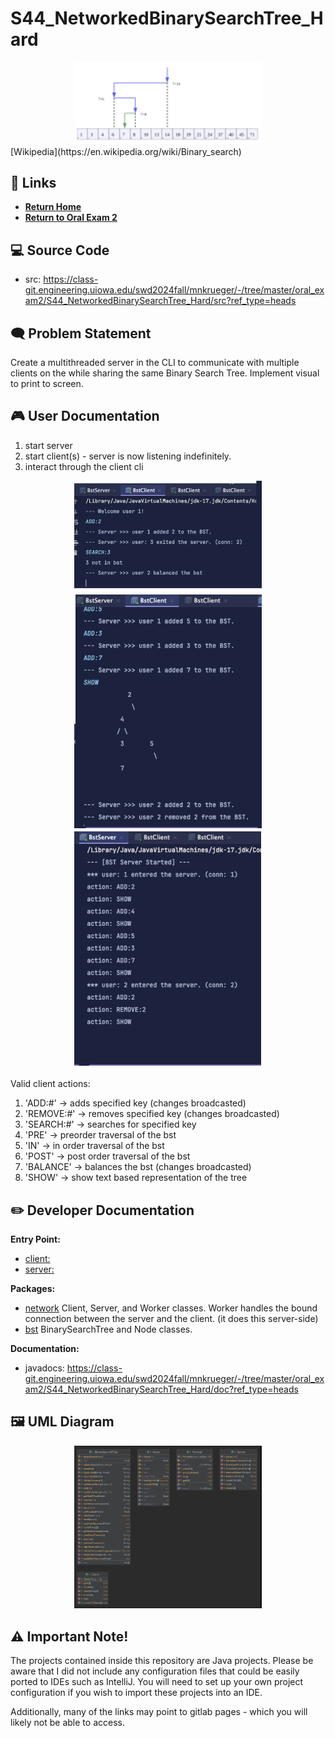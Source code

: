 # S44_NetworkedBinarySearchTree_Hard
<div align="center">
  <img src="./img/1.png" alt="BST" width="300"/>
</div>
[Wikipedia](https://en.wikipedia.org/wiki/Binary_search)

## **🔗 Links**
- [**Return Home**](Home)
- [**Return to Oral Exam 2**](https://class-git.engineering.uiowa.edu/swd2024fall/mnkrueger/-/wikis/Landing-Page/Oral-Exam-2)

## **💻 Source Code**
- src: https://class-git.engineering.uiowa.edu/swd2024fall/mnkrueger/-/tree/master/oral_exam2/S44_NetworkedBinarySearchTree_Hard/src?ref_type=heads
## **🗨️ Problem Statement**
 Create a multithreaded server in the CLI to communicate with multiple clients on the while sharing the same Binary Search Tree. Implement visual to print to screen. 
## **🎮 User Documentation**
1. start server
2. start client(s) - server is now listening indefinitely.
3. interact through the client cli
<div align="center">
  <img src="./img/2.png" alt="BST" width="300"/><img src="./img/3.png" alt="BST" width="300"/><img src="./img/4.png" alt="BST" width="300"/>
</div>

Valid client actions:
1. 'ADD:#' -> adds specified key (changes broadcasted)
2. 'REMOVE:#' -> removes specified key (changes broadcasted)
3. 'SEARCH:#' -> searches for specified key
4. 'PRE' -> preorder traversal of the bst
5. 'IN' -> in order traversal of the bst
6. 'POST' -> post order traversal of the bst 
7. 'BALANCE' -> balances the bst (changes broadcasted)
8. 'SHOW' -> show text based representation of the tree 


## **✏️ Developer Documentation**
**Entry Point:**
- [client:](https://class-git.engineering.uiowa.edu/swd2024fall/mnkrueger/-/blob/master/oral_exam2/S44_NetworkedBinarySearchTree_Hard/src/Network/Client.java?ref_type=heads)
- [server:](https://class-git.engineering.uiowa.edu/swd2024fall/mnkrueger/-/blob/master/oral_exam2/S44_NetworkedBinarySearchTree_Hard/src/Network/Server.java?ref_type=heads)


**Packages:**
- [network](https://class-git.engineering.uiowa.edu/swd2024fall/mnkrueger/-/tree/master/oral_exam2/S44_NetworkedBinarySearchTree_Hard/src/Network?ref_type=heads) Client, Server, and Worker classes. Worker handles the bound connection between the server and the client. (it does this server-side)
- [bst](https://class-git.engineering.uiowa.edu/swd2024fall/mnkrueger/-/tree/master/oral_exam2/S44_NetworkedBinarySearchTree_Hard/src/bst?ref_type=heads) BinarySearchTree and Node classes. 

**Documentation:**
- javadocs: https://class-git.engineering.uiowa.edu/swd2024fall/mnkrueger/-/tree/master/oral_exam2/S44_NetworkedBinarySearchTree_Hard/doc?ref_type=heads


## 🖼️ UML Diagram
<div align="center">
  <img src="./img/uml.png" alt="UML" width="300"/>
</div>

## ⚠️ Important Note!

The projects contained inside this repository are Java projects. Please be aware that I did not include any configuration files that could be easily ported to IDEs such as IntelliJ. You will need to set up your own project configuration if you wish to import these projects into an IDE.
 
Additionally, many of the links may point to gitlab pages - which you will likely not be able to access.